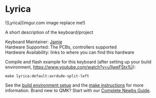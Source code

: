 # Lyrica

![Lyrica](imgur.com image replace me!)

A short description of the keyboard/project

Keyboard Maintainer: [Jamie](https://github.com/yourusername)  
Hardware Supported: The PCBs, controllers supported  
Hardware Availability: links to where you can find this hardware

Compile and flash example for this keyboard (after setting up your build environment, https://www.youtube.com/watch?v=u1lweFStx1U):

    make lyrica:default:avrdude-split-left

See the [build environment setup](https://docs.qmk.fm/#/getting_started_build_tools) and the [make instructions](https://docs.qmk.fm/#/getting_started_make_guide) for more information. Brand new to QMK? Start with our [Complete Newbs Guide](https://docs.qmk.fm/#/newbs).
